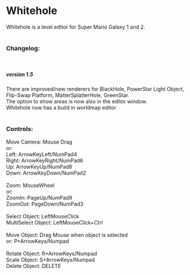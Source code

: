# Whitehole
Whitehole is a level editor for Super Mario Galaxy 1 and 2.<br>
<br>
<h3>Changelog:</h3><br>
<h5>version 1.5</h5>
There are improved/new renderers for BlackHole, PowerStar Light Object, Flip-Swap Platform, MatterSplatterHole, GreenStar.<br>
The option to show areas is now also in the editor window.<br>
Whitehole now has a build in worldmap editor<br>
<br>
<h3>Controls:</h3>
Move Camera: Mouse Drag<br>
or:<br>
Left: ArrowKeyLeft/NumPad4<br>
Right: ArrowKeyRight/NumPad6<br>
Up: ArrowKeyUp/NumPad8<br>
Down: ArrowKeyDown/NumPad2<br>
<br>
Zoom: MouseWheel<br>
or:<br>
ZoomIn: PageUp/NumPad9<br>
ZoomOut: PageDown/NumPad3<br>
<br>
Select Object: LeftMouseClick<br>
MultiSelect Object: LeftMouseClick+Ctrl<br>
<br>
Move Object: Drag Mouse when object is selected<br>
or: P+ArrowKeys/Numpad<br>
<br>
Rotate Object: R+ArrowKeys/Numpad<br>
Scale Object: S+ArrowKeys/Numpad<br>
Delete Object: DELETE
